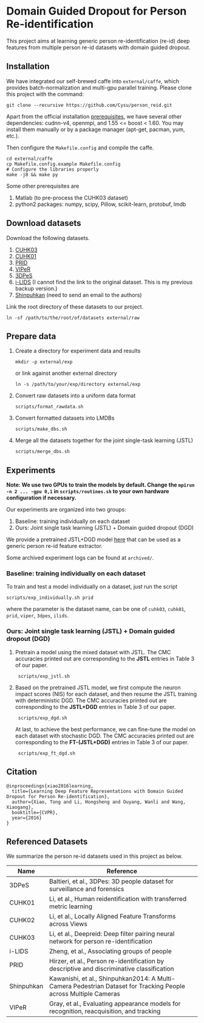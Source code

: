 # Domain Guided Dropout for Person Re-identification

This project aims at learning generic person re-identification (re-id) deep features from multiple person re-id datasets with domain guided dropout.

## Installation

We have integrated our self-brewed caffe into `external/caffe`, which provides batch-normalization and multi-gpu parallel training. Please clone this project with the command:

    git clone --recursive https://github.com/Cysu/person_reid.git

Apart from the official installation [prerequisites](http://caffe.berkeleyvision.org/installation.html), we have several other dependencies: cudnn-v4, openmpi, and 1.55 <= boost < 1.60. You may install them manually or by a package manager (apt-get, pacman, yum, etc.).

Then configure the `Makefile.config` and compile the caffe.

    cd external/caffe
    cp Makefile.config.example Makefile.config
    # Configure the libraries properly
    make -j8 && make py

Some other prerequisites are

1.  Matlab (to pre-process the CUHK03 dataset)
2.  python2 packages: numpy, scipy, Pillow, scikit-learn, protobuf, lmdb

## Download datasets

Download the following datasets.

1.  [CUHK03](https://docs.google.com/spreadsheet/viewform?usp=drive_web&formkey=dHRkMkFVSUFvbTJIRkRDLWRwZWpONnc6MA#gid=0)
2.  [CUHK01](https://docs.google.com/spreadsheet/viewform?formkey=dF9pZ1BFZkNiMG1oZUdtTjZPalR0MGc6MA)
3.  [PRID](https://lrs.icg.tugraz.at/datasets/prid/prid_2011.zip)
4.  [VIPeR](http://soe.ucsc.edu/~manduchi/VIPeR.v1.0.zip)
5.  [3DPeS](http://imagelab.ing.unimore.it/3DPeS/3dPES_data/3DPeS_ReId_Snap.zip)
6.  [i-LIDS](https://drive.google.com/open?id=0B67_d0rLRTQYRjQ2T3o1NmxvVE0) (I cannot find the link to the original dataset. This is my previous backup version.)
7.  [Shinpuhkan](http://www.mm.media.kyoto-u.ac.jp/en/datasets/shinpuhkan) (need to send an email to the authors)

Link the root directory of these datasets to our project.

    ln -sf /path/to/the/root/of/datasets external/raw

## Prepare data

1.  Create a directory for experiment data and results

        mkdir -p external/exp

    or link against another external directory

        ln -s /path/to/your/exp/directory external/exp

2.  Convert raw datasets into a uniform data format

        scripts/format_rawdata.sh

3.  Convert formatted datasets into LMDBs

        scripts/make_dbs.sh

4.  Merge all the datasets together for the joint single-task learning (JSTL)

        scripts/merge_dbs.sh

## Experiments

**Note: We use two GPUs to train the models by default. Change the `mpirun -n 2 ... -gpu 0,1` in `scripts/routines.sh` to your own hardware configuration if necessary.**

Our experiments are organized into two groups:

1.  Baseline: training individually on each dataset
2.  Ours: Joint single task learning (JSTL) + Domain guided dropout (DGD)

We provide a pretrained JSTL+DGD model [here](https://drive.google.com/open?id=0B67_d0rLRTQYZnB5ZUZpdTlxM0k) that can be used as a generic person re-id feature extractor.

Some archived experiment logs can be found at `archived/`.

### Baseline: training individually on each dataset

To train and test a model individually on a dataset, just run the script

    scripts/exp_individually.sh prid

where the parameter is the dataset name, can be one of `cuhk03`, `cuhk01`, `prid`, `viper`, `3dpes`, `ilids`.

### Ours: Joint single task learning (JSTL) + Domain guided dropout (DGD)

1. Pretrain a model using the mixed dataset with JSTL. The CMC accuracies printed out are corresponding to the **JSTL** entries in Table 3 of our paper.

        scripts/exp_jstl.sh

2. Based on the pretrained JSTL model, we first compute the neuron impact scores (NIS) for each dataset, and then resume the JSTL training with deterministic DGD. The CMC accuracies printed out are corresponding to the **JSTL+DGD** entries in Table 3 of our paper.

        scripts/exp_dgd.sh

    At last, to achieve the best performance, we can fine-tune the model on each dataset with stochastic DGD. The CMC accuracies printed out are corresponding to the **FT-(JSTL+DGD)** entries in Table 3 of our paper.

        scripts/exp_ft_dgd.sh

## Citation

    @inproceedings{xiao2016learning,
      title={Learning Deep Feature Representations with Domain Guided Dropout for Person Re-identification},
      author={Xiao, Tong and Li, Hongsheng and Ouyang, Wanli and Wang, Xiaogang},
      booktitle={CVPR},
      year={2016}
    }

## Referenced Datasets

We summarize the person re-id datasets used in this project as below.

| Name       | Reference                                                                                                        |
|------------|------------------------------------------------------------------------------------------------------------------|
| 3DPeS      | Baltieri, et al., 3DPes: 3D people dataset for surveillance and forensics                                        |
| CUHK01     | Li, et al., Human reidentification with transferred metric learning                                              |
| CUHK02     | Li, et al., Locally Aligned Feature Transforms across Views                                                      |
| CUHK03     | Li, et al., Deepreid: Deep filter pairing neural network for person re-identification                            |
| i-LIDS     | Zheng, et al., Associating groups of people                                                                      |
| PRID       | Hirzer, et al., Person re-identification by descriptive and discriminative classification                        |
| Shinpuhkan | Kawanishi, et al., Shinpuhkan2014: A Multi-Camera Pedestrian Dataset for Tracking People across Multiple Cameras |
| VIPeR      | Gray, et al., Evaluating appearance models for recognition, reacquisition, and tracking                          |
